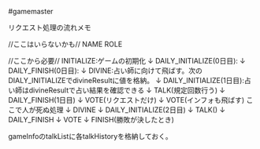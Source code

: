 #gamemaster

リクエスト処理の流れメモ

//ここはいらないかも//
NAME
ROLE

//ここから必要//
INITIALIZE:ゲームの初期化
↓
DAILY_INITIALIZE(0日目):
↓
DAILY_FINISH(0日目):
↓
DIVINE:占い師に向けて飛ばす。次のDIALY_INITIALIZEでdivineResultに値を格納。
↓
DAILY_INITIALIZE(1日目):占い師はdivineResultで占い結果を確認できる
↓
TALK(規定回数行う)
↓
DAILY_FINISH(1日目)
↓
VOTE(リクエストだけ)
↓
VOTE(インフォも飛ばす)
ここで人が死ぬ処理
↓
DIVINE
↓
DAILY_INITIALIZE(2日目)
↓
TALK()
↓
DAILY_FINISH
↓
VOTE
↓
FINISH(勝敗が決したとき)


gameInfoのtalkListに各talkHistoryを格納しておく。
